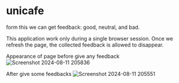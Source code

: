 # unicafe

form this we can get feedback: good, neutral, and bad.

This application  work only during a single browser session. Once we refresh the page, the collected feedback is allowed to disappear.

Appearance of page before give any feedback
![Screenshot 2024-08-11 205836](https://github.com/user-attachments/assets/aa0da711-12a5-4972-83fa-04f3b9efa8b0)

After give some feedbacks
![Screenshot 2024-08-11 205551](https://github.com/user-attachments/assets/df593e54-5d62-4290-9464-887e4328c606)

